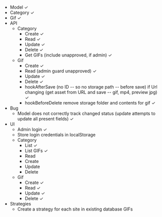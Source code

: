 * Model ✓
* Category ✓
* Gif ✓
* API
  * Category
    * Create ✓
    * Read ✓
    * Update ✓
    * Delete ✓
    * Get GIFs (include unapproved, if admin) ✓
  * Gif
    * Create ✓
    * Read (admin guard unapproved) ✓
    * Update ✓
    * Delete ✓
    * hookAfterSave (no ID -- so no storage path -- before save) if Url changing (get asset from URL and save -- gif, mp4, preview jpg) ✓
    * hookBeforeDelete remove storage folder and contents for gif ✓
* Bug
  * Model does not correctly track changed status (update attempts to update all present fields) ✓
* UI
  * Admin login ✓
  * Store login credentials in localStorage
  * Category
    * List ✓
    * List GIFs ✓
    * Read
    * Create
    * Update
    * Delete
  * Gif
    * Create ✓
    * Read ✓
    * Update ✓
    * Delete ✓
* Strategies
  * Create a strategy for each site in existing database GIFs
